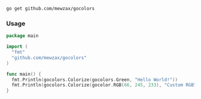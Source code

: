 `go get github.com/mewzax/gocolors`

### Usage
```go
package main

import (
  "fmt"
  "github.com/mewzax/gocolors"
)

func main() {
  fmt.Println(gocolors.Colorize(gocolors.Green, "Hello World!"))
  fmt.Println(gocolors.Colorize(gocolor.RGB(66, 245, 233), "Custom RGB"))
}

